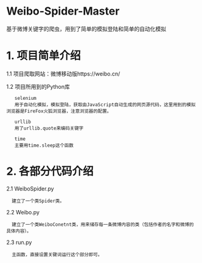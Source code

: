 # Weibo-Spider-Master
基于微博关键字的爬虫，用到了简单的模拟登陆和简单的自动化模拟


# 1. 项目简单介绍

  1.1 项目爬取网站：微博移动版https://weibo.cn/
  
  1.2 项目所用到的Python库
  
       selenium 
       用于自动化模拟，模拟登陆，获取由JavaScript自动生成的网页源代码，这里用到的模拟浏览器是FireFox火狐浏览器，注意浏览器的配置。 
            
       urllib   
       用了urllib.quote来编码关键字 
            
       time     
       主要用time.sleep这个函数
            
# 2. 各部分代码介绍

  2.1 WeiboSpider.py
  
      建立了一个类Spider类。
      
  2.2 Weibo.py
  
      建立了一个类WeiboConetnt类，用来储存每一条微博内容的类（包括作者的名字和微博的具体内容）。
      
  2.3 run.py
  
      主函数，直接设置关键词运行这个部分即可。
